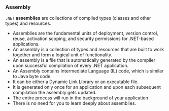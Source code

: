 
### Assembly
`.NET` **assemblies** are collections of compiled types (classes and other types) and resources.

- Assemblies are the fundamental units of deployment, version control, reuse, activation scoping, and security permissions for .NET-based applications.
- An assembly is a collection of types and resources that are built to work together and form a logical unit of functionality. 
- An assembly is a file that is automatically generated by the compiler upon successful compilation of every .NET application.
- An Assembly contains Intermediate Language (IL) code, which is similar to Java byte code.
- It can be either a Dynamic Link Library or an executable file.
- It is generated only once for an application and upon each subsequent compilation the assembly gets updated. 
- The entire process will run in the background of your application
- There is no need for you to learn deeply about assemblies.
